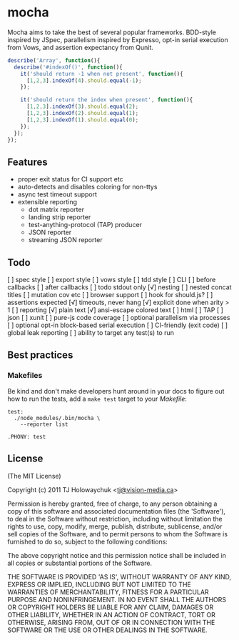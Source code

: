 
# mocha

  Mocha aims to take the best of several popular frameworks. BDD-style inspired by JSpec, parallelism inspired by Expresso, opt-in serial execution from Vows, and assertion expectancy from Qunit. 

```js
describe('Array', function(){
  describe('#indexOf()', function(){
    it('should return -1 when not present', function(){
      [1,2,3].indexOf(4).should.equal(-1);
    });

    it('should return the index when present', function(){
      [1,2,3].indexOf(3).should.equal(2);
      [1,2,3].indexOf(2).should.equal(1);
      [1,2,3].indexOf(1).should.equal(0);
    });
  });
});
```

## Features

  - proper exit status for CI support etc
  - auto-detects and disables coloring for non-ttys
  - async test timeout support
  - extensible reporting
    - dot matrix reporter
    - landing strip reporter
    - test-anything-protocol (TAP) producer
    - JSON reporter
    - streaming JSON reporter

## Todo

   [ ] spec style
   [ ] export style
   [ ] vows style
   [ ] tdd style
   [ ] CLI
   [ ] before callbacks
   [ ] after callbacks
   [ ] todo stdout only
   [√] nesting
   [ ] nested concat titles
   [ ] mutation cov etc
   [ ] browser support
   [ ] hook for should.js?
   [ ] assertions expected
   [√] timeouts, never hang
   [√] explicit done when arity > 1
   [ ] reporting
     [√] plain text
     [√] ansi-escape colored text
     [ ] html
     [ ] TAP
     [ ] json
     [ ] xunit
   [ ] pure-js code coverage
   [ ] optional parallelism via processes
   [ ] optional opt-in block-based serial execution
   [ ] CI-friendly (exit code)
   [ ] global leak reporting
   [ ] ability to target any test(s) to run

## Best practices

### Makefiles

  Be kind and don't make developers hunt around in your docs to figure
  out how to run the tests, add a `make test` target to your _Makefile_:

```
test:
  ./node_modules/.bin/mocha \
    --reporter list

.PHONY: test
```

## License 

(The MIT License)

Copyright (c) 2011 TJ Holowaychuk &lt;tj@vision-media.ca&gt;

Permission is hereby granted, free of charge, to any person obtaining
a copy of this software and associated documentation files (the
'Software'), to deal in the Software without restriction, including
without limitation the rights to use, copy, modify, merge, publish,
distribute, sublicense, and/or sell copies of the Software, and to
permit persons to whom the Software is furnished to do so, subject to
the following conditions:

The above copyright notice and this permission notice shall be
included in all copies or substantial portions of the Software.

THE SOFTWARE IS PROVIDED 'AS IS', WITHOUT WARRANTY OF ANY KIND,
EXPRESS OR IMPLIED, INCLUDING BUT NOT LIMITED TO THE WARRANTIES OF
MERCHANTABILITY, FITNESS FOR A PARTICULAR PURPOSE AND NONINFRINGEMENT.
IN NO EVENT SHALL THE AUTHORS OR COPYRIGHT HOLDERS BE LIABLE FOR ANY
CLAIM, DAMAGES OR OTHER LIABILITY, WHETHER IN AN ACTION OF CONTRACT,
TORT OR OTHERWISE, ARISING FROM, OUT OF OR IN CONNECTION WITH THE
SOFTWARE OR THE USE OR OTHER DEALINGS IN THE SOFTWARE.